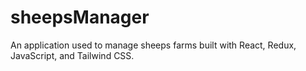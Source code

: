 # sheepsManager
An application used to manage sheeps farms built with React, Redux, JavaScript, and Tailwind CSS.
